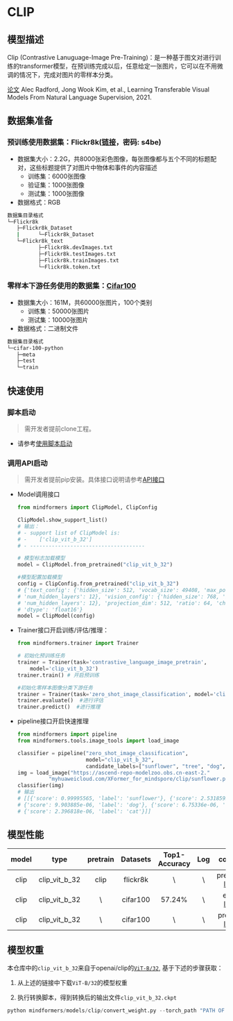# CLIP

## 模型描述

Clip (Contrastive Lanuguage-Image Pre-Training)：是一种基于图文对进行训练的transformer模型，在预训练完成以后，任意给定一张图片，它可以在不用微调的情况下，完成对图片的零样本分类。

[论文](https://arxiv.org/abs/2103.00020) Alec Radford, Jong Wook Kim, et al., Learning Transferable Visual Models From Natural Language Supervision, 2021.

## 数据集准备

### 预训练使用数据集：Flickr8k([链接](https://pan.baidu.com/s/1LRlQUL1MRipPL4MLOdExzg)，密码: s4be)

- 数据集大小：2.2G，共8000张彩色图像，每张图像都与五个不同的标题配对，这些标题提供了对图片中物体和事件的内容描述
    - 训练集：6000张图像
    - 验证集：1000张图像
    - 测试集：1000张图像
- 数据格式：RGB

 ```bash
数据集目录格式
└─Flickr8k
    ├─Flickr8k_Dataset
    |      └─Flickr8k_Dataset
    └─Flickr8k_text
           ├─Flickr8k.devImages.txt
           ├─Flickr8k.testImages.txt
           ├─Flickr8k.trainImages.txt
           └─Flickr8k.token.txt
 ```

### 零样本下游任务使用的数据集：[Cifar100](http://www.cs.toronto.edu/~kriz/cifar-100-python.tar.gz)

- 数据集大小：161M，共60000张图片，100个类别
    - 训练集：50000张图片
    - 测试集：10000张图片
- 数据格式：二进制文件

 ```bash
数据集目录格式
└─cifar-100-python
    ├─meta
    ├─test  
    └─train  
 ```

## 快速使用

### 脚本启动

> 需开发者提前clone工程。

- 请参考[使用脚本启动](https://gitee.com/mindspore/transformer/blob/master/README.md#%E6%96%B9%E5%BC%8F%E4%B8%80clone-%E5%B7%A5%E7%A8%8B%E4%BB%A3%E7%A0%81)

### 调用API启动

> 需开发者提前pip安装。具体接口说明请参考[API接口](https://gitee.com/mindspore/transformer/wikis/API/)

- Model调用接口

  ```python
  from mindformers import ClipModel, ClipConfig

  ClipModel.show_support_list()
  # 输出：
  # - support list of ClipModel is:
  # -    ['clip_vit_b_32']
  # - -------------------------------------

  # 模型标志加载模型
  model = ClipModel.from_pretrained("clip_vit_b_32")

  #模型配置加载模型
  config = ClipConfig.from_pretrained("clip_vit_b_32")
  # {'text_config': {'hidden_size': 512, 'vocab_size': 49408, 'max_position_embeddings': 77,
  # 'num_hidden_layers': 12}, 'vision_config': {'hidden_size': 768, 'image_size': 224, 'patch_size': 32,
  # 'num_hidden_layers': 12}, 'projection_dim': 512, 'ratio': 64, 'checkpoint_name_or_path': 'clip_vit_b_32',
  # 'dtype': 'float16'}
  model = ClipModel(config)
  ```

- Trainer接口开启训练/评估/推理：

  ```python
  from mindformers.trainer import Trainer

  # 初始化预训练任务
  trainer = Trainer(task='contrastive_language_image_pretrain',
      model='clip_vit_b_32')
  trainer.train() # 开启预训练

  #初始化零样本图像分类下游任务
  trainer = Trainer(task='zero_shot_image_classification', model='clip_vit_b_32')
  trainer.evaluate()  #进行评估
  trainer.predict()  #进行推理
  ```

- pipeline接口开启快速推理

  ```python
  from mindformers import pipeline
  from mindformers.tools.image_tools import load_image

  classifier = pipeline("zero_shot_image_classification",
                        model="clip_vit_b_32",
                        candidate_labels=["sunflower", "tree", "dog", "cat", "toy"])
  img = load_image("https://ascend-repo-modelzoo.obs.cn-east-2."
            "myhuaweicloud.com/XFormer_for_mindspore/clip/sunflower.png")
  classifier(img)
  # 输出
  # [[{'score': 0.99995565, 'label': 'sunflower'}, {'score': 2.5318595e-05, 'label': 'toy'},
  # {'score': 9.903885e-06, 'label': 'dog'}, {'score': 6.75336e-06, 'label': 'tree'},
  # {'score': 2.396818e-06, 'label': 'cat'}]]
  ```

## 模型性能

| model |     type      | pretrain | Datasets | Top1-Accuracy | Log |                                     config                                     |
|:-----:|:-------------:|:--------:|:--------:|:-------------:| :---: |:------------------------------------------------------------------------------:|
| clip  | clip_vit_b_32 |   clip   | flickr8k |       \       | \ |              pretrain [link](run_clip_vit_b_32_pretrain_flickr8k)              | \|
| clip  | clip_vit_b_32 |    \     | cifar100 |    57.24%     | \ |  eval [link](../../configs/clip/run_clip_vit_b_32_zero_shot_image_classification_cifar100.yaml)   |
| clip  | clip_vit_b_32 |    \     | cifar100 |       \       | \ | predict [link](../../configs/clip/run_clip_vit_b_32_zero_shot_image_classification_cifar100.yaml) |

## 模型权重

本仓库中的`clip_vit_b_32`来自于openai/clip的[`ViT-B/32`](https://openaipublic.azureedge.net/clip/models/40d365715913c9da98579312b702a82c18be219cc2a73407c4526f58eba950af/ViT-B-32.pt), 基于下述的步骤获取：

1. 从上述的链接中下载`ViT-B/32`的模型权重

2. 执行转换脚本，得到转换后的输出文件`clip_vit_b_32.ckpt`

```python
python mindformers/models/clip/convert_weight.py --torch_path "PATH OF ViT-B/32.pt" --mindspore_path "SAVE PATH OF clip_vit_b_32.ckpt"
```
